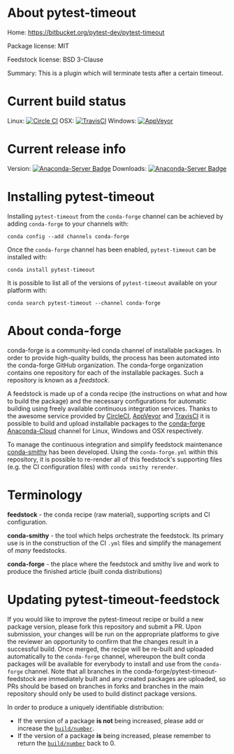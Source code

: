 About pytest-timeout
====================

Home: https://bitbucket.org/pytest-dev/pytest-timeout

Package license: MIT

Feedstock license: BSD 3-Clause

Summary: This is a plugin which will terminate tests after a certain timeout.



Current build status
====================

Linux: [![Circle CI](https://circleci.com/gh/conda-forge/pytest-timeout-feedstock.svg?style=shield)](https://circleci.com/gh/conda-forge/pytest-timeout-feedstock)
OSX: [![TravisCI](https://travis-ci.org/conda-forge/pytest-timeout-feedstock.svg?branch=master)](https://travis-ci.org/conda-forge/pytest-timeout-feedstock)
Windows: [![AppVeyor](https://ci.appveyor.com/api/projects/status/github/conda-forge/pytest-timeout-feedstock?svg=True)](https://ci.appveyor.com/project/conda-forge/pytest-timeout-feedstock/branch/master)

Current release info
====================
Version: [![Anaconda-Server Badge](https://anaconda.org/conda-forge/pytest-timeout/badges/version.svg)](https://anaconda.org/conda-forge/pytest-timeout)
Downloads: [![Anaconda-Server Badge](https://anaconda.org/conda-forge/pytest-timeout/badges/downloads.svg)](https://anaconda.org/conda-forge/pytest-timeout)

Installing pytest-timeout
=========================

Installing `pytest-timeout` from the `conda-forge` channel can be achieved by adding `conda-forge` to your channels with:

```
conda config --add channels conda-forge
```

Once the `conda-forge` channel has been enabled, `pytest-timeout` can be installed with:

```
conda install pytest-timeout
```

It is possible to list all of the versions of `pytest-timeout` available on your platform with:

```
conda search pytest-timeout --channel conda-forge
```


About conda-forge
=================

conda-forge is a community-led conda channel of installable packages.
In order to provide high-quality builds, the process has been automated into the
conda-forge GitHub organization. The conda-forge organization contains one repository
for each of the installable packages. Such a repository is known as a *feedstock*.

A feedstock is made up of a conda recipe (the instructions on what and how to build
the package) and the necessary configurations for automatic building using freely
available continuous integration services. Thanks to the awesome service provided by
[CircleCI](https://circleci.com/), [AppVeyor](http://www.appveyor.com/)
and [TravisCI](https://travis-ci.org/) it is possible to build and upload installable
packages to the [conda-forge](https://anaconda.org/conda-forge)
[Anaconda-Cloud](http://docs.anaconda.org/) channel for Linux, Windows and OSX respectively.

To manage the continuous integration and simplify feedstock maintenance
[conda-smithy](http://github.com/conda-forge/conda-smithy) has been developed.
Using the ``conda-forge.yml`` within this repository, it is possible to re-render all of
this feedstock's supporting files (e.g. the CI configuration files) with ``conda smithy rerender``.


Terminology
===========

**feedstock** - the conda recipe (raw material), supporting scripts and CI configuration.

**conda-smithy** - the tool which helps orchestrate the feedstock.
                   Its primary use is in the construction of the CI ``.yml`` files
                   and simplify the management of *many* feedstocks.

**conda-forge** - the place where the feedstock and smithy live and work to
                  produce the finished article (built conda distributions)


Updating pytest-timeout-feedstock
=================================

If you would like to improve the pytest-timeout recipe or build a new
package version, please fork this repository and submit a PR. Upon submission,
your changes will be run on the appropriate platforms to give the reviewer an
opportunity to confirm that the changes result in a successful build. Once
merged, the recipe will be re-built and uploaded automatically to the
`conda-forge` channel, whereupon the built conda packages will be available for
everybody to install and use from the `conda-forge` channel.
Note that all branches in the conda-forge/pytest-timeout-feedstock are
immediately built and any created packages are uploaded, so PRs should be based
on branches in forks and branches in the main repository should only be used to
build distinct package versions.

In order to produce a uniquely identifiable distribution:
 * If the version of a package **is not** being increased, please add or increase
   the [``build/number``](http://conda.pydata.org/docs/building/meta-yaml.html#build-number-and-string).
 * If the version of a package **is** being increased, please remember to return
   the [``build/number``](http://conda.pydata.org/docs/building/meta-yaml.html#build-number-and-string)
   back to 0.
